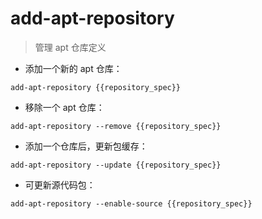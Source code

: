 # add-apt-repository

> 管理 apt 仓库定义

- 添加一个新的 apt 仓库：

`add-apt-repository {{repository_spec}}`

- 移除一个 apt 仓库：

`add-apt-repository --remove {{repository_spec}}`

- 添加一个仓库后，更新包缓存：

`add-apt-repository --update {{repository_spec}}`

- 可更新源代码包：

`add-apt-repository --enable-source {{repository_spec}}`

[#]: contributors: ([东先生])